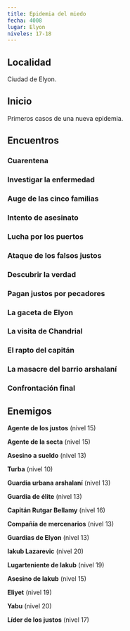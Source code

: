 ```yaml
---
title: Epidemia del miedo
fecha: 4008
lugar: Elyon
niveles: 17-18
---
```


## Localidad

Ciudad de Elyon.

## Inicio

Primeros casos de una nueva epidemia.

## Encuentros

### Cuarentena

### Investigar la enfermedad

### Auge de las cinco familias

### Intento de asesinato

### Lucha por los puertos

### Ataque de los falsos justos

### Descubrir la verdad

### Pagan justos por pecadores

### La gaceta de Elyon

### La visita de Chandrial

### El rapto del capitán

### La masacre del barrio arshalaní

### Confrontación final

## Enemigos

**Agente de los justos** (nivel 15)

**Agente de la secta** (nivel 15)

**Asesino a sueldo** (nivel 13)

**Turba** (nivel 10)

**Guardia urbana arshalaní** (nivel 13)

**Guardia de élite** (nivel 13)

**Capitán Rutgar Bellamy** (nivel 16)

**Compañía de mercenarios** (nivel 13)

**Guardias de Elyon** (nivel 13)

**Iakub Lazarevic** (nivel 20)

**Lugarteniente de Iakub** (nivel 19)

**Asesino de Iakub** (nivel 15)

**Eliyet** (nivel 19)

**Yabu** (nivel 20)

**Líder de los justos** (nivel 17)